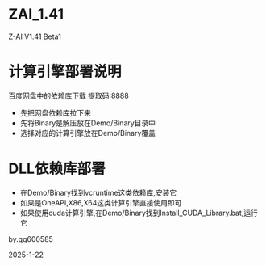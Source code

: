 # ZAI_1.41
Z-AI V1.41 Beta1

# 计算引擎部署说明
[百度网盘中的依赖库下载](https://pan.baidu.com/s/1C1rPukLMIQ0MC4CPs8l0AQ?pwd=8888) 提取码:8888


- 先把网盘依赖库拉下来
- 先将Binary是解压放在Demo/Binary目录中
- 选择对应的计算引擎放在Demo/Binary覆盖


# DLL依赖库部署
- 在Demo/Binary找到vcruntime这类依赖库,安装它
- 如果是OneAPI,X86,X64这类计算引擎直接使用即可
- 如果使用cuda计算引擎,在Demo/Binary找到Install_CUDA_Library.bat,运行它


by.qq600585


2025-1-22

